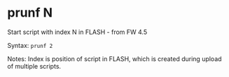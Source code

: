 # prunf N

Start script with index N in FLASH - from FW 4.5

Syntax: `prunf 2`

Notes: Index is position of script in FLASH, which is created during upload of multiple scripts.

